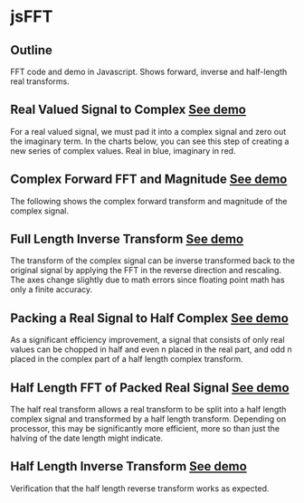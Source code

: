 # jsFFT

## Outline

FFT code and demo in Javascript. Shows forward, inverse and half-length real transforms.

## Real Valued Signal to Complex [See demo](http://watmough.github.io/jsFFT/demo1.html "Real value signal to complex")

For a real valued signal, we must pad it into a complex signal and zero out the imaginary term. In the charts below, you can see this step of creating a new series of complex values. Real in blue, imaginary in red.

## Complex Forward FFT and Magnitude [See demo](http://watmough.github.io/jsFFT/demo1.html)

The following shows the complex forward transform and magnitude of the complex signal.

## Full Length Inverse Transform [See demo](http://watmough.github.io/jsFFT/demo1.html)

The transform of the complex signal can be inverse transformed back to the original signal by applying the FFT in the reverse direction and rescaling. The axes change slightly due to math errors since floating point math has only a finite accuracy.

## Packing a Real Signal to Half Complex [See demo](http://watmough.github.io/jsFFT/demo1.html)

As a significant efficiency improvement, a signal that consists of only real values can be chopped in half and even n placed in the real part, and odd n placed in the complex part of a half length complex transform.

## Half Length FFT of Packed Real Signal [See demo](http://watmough.github.io/jsFFT/demo1.html)

The half real transform allows a real transform to be split into a half length complex signal and transformed by a half length transform. Depending on processor, this may be significantly more efficient, more so than just the halving of the date length might indicate.

## Half Length Inverse Transform [See demo](http://watmough.github.io/jsFFT/demo1.html)

Verification that the half length reverse transform works as expected.
